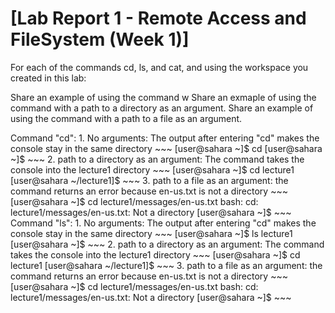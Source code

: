 # [Lab Report 1 - Remote Access and FileSystem (Week 1)]
For each of the commands cd, ls, and cat, and using the workspace you created in this lab:

Share an example of using the command w
Share an exmaple of using the command with a path to a directory as an argument.
Share an example of using the command with a path to a file as an argument.

Command "cd": 
    1. No arguments: The output after entering "cd" makes the console stay in the same directory
       ~~~
       [user@sahara ~]$ cd
       [user@sahara ~]$ 
       ~~~
    2. path to a directory as an argument: The command takes the console into the lecture1 directory
       ~~~
        [user@sahara ~]$ cd lecture1
        [user@sahara ~/lecture1]$ 
       ~~~
    3. path to a file as an argument: the command returns an error because en-us.txt is not a directory
       ~~~
       [user@sahara ~]$ cd lecture1/messages/en-us.txt
       bash: cd: lecture1/messages/en-us.txt: Not a directory
       [user@sahara ~]$ 
       ~~~
Command "ls": 
    1. No arguments: The output after entering "cd" makes the console stay in the same directory
       ~~~
       [user@sahara ~]$ ls
        lecture1
       [user@sahara ~]$ 
       ~~~
    2. path to a directory as an argument: The command takes the console into the lecture1 directory
       ~~~
        [user@sahara ~]$ cd lecture1
        [user@sahara ~/lecture1]$ 
       ~~~
    3. path to a file as an argument: the command returns an error because en-us.txt is not a directory
       ~~~
       [user@sahara ~]$ cd lecture1/messages/en-us.txt
       bash: cd: lecture1/messages/en-us.txt: Not a directory
       [user@sahara ~]$ 
       ~~~
